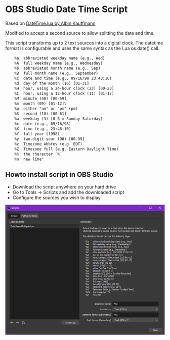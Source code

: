 # OBS Studio Date Time Script

Based on [DateTime.lua by Albin Kauffmann](https://gitlab.com/albinou/obs-scripts/)

Modified to accept a second source to allow splitting the date and time.

This script transforms up to 2 text sources into a digital clock. The datetime format is configurable and uses the same syntax as the Lua os.date() call.

```
    %a	abbreviated weekday name (e.g., Wed)
    %A	full weekday name (e.g., Wednesday)
    %b	abbreviated month name (e.g., Sep)
    %B	full month name (e.g., September)
    %c	date and time (e.g., 09/16/98 23:48:10)
    %d	day of the month (16) [01-31]
    %H	hour, using a 24-hour clock (23) [00-23]
    %I	hour, using a 12-hour clock (11) [01-12]
    %M	minute (48) [00-59]
    %m	month (09) [01-12]\
    %p	either "am" or "pm" (pm)
    %S	second (10) [00-61]
    %w	weekday (3) [0-6 = Sunday-Saturday]
    %x	date (e.g., 09/16/98)
    %X	time (e.g., 23:48:10)
    %Y	full year (1998)
    %y	two-digit year (98) [00-99]
    %z	Timezone Abbrev (e.g. EDT)
    %Z	Timezone full (e.g. Eastern Daylight Time)
    %%	the character `%´
    %n	new line"
```

## Howto install script in OBS Studio

- Download the script anywhere on your hard drive
- Go to Tools -> Scripts and add the downloaded script
- Configure the sources you wish to display

![options screenshot](https://github.com/Kershoc/obs-script-datetime/raw/master/readme-imgs/options.png)
